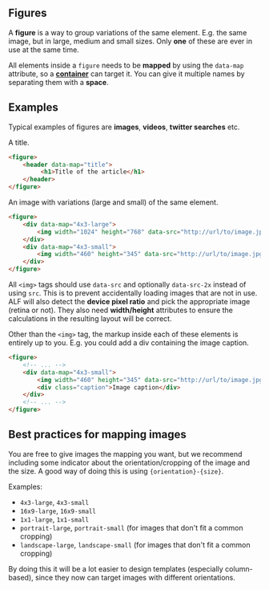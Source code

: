 ## Figures

A **figure** is a way to group variations of the same element. E.g. the same image, but in large, medium and small sizes. Only **one** of these are ever in use at the same time.

All elements inside a `figure` needs to be **mapped** by using the `data-map` attribute, so a **[container](container)** can target it. You can give it multiple names by separating them with a **space**.

## Examples

Typical examples of figures are <strong>images</strong>, <strong>videos</strong>, <strong>twitter searches</strong> etc.

A title.

```html
<figure>
    <header data-map="title">
         <h1>Title of the article</h1>
    </header>
</figure>
```

An image with variations (large and small) of the same element.

```html
<figure>
    <div data-map="4x3-large">
        <img width="1024" height="768" data-src="http://url/to/image.jpg" data-src-2x="http://url/to/image@2x.jpg" />
    </div>
    <div data-map="4x3-small">
        <img width="460" height="345" data-src="http://url/to/image.jpg" data-src-2x="http://url/to/image@2x.jpg" />
    </div>
</figure>
```

All `<img>` tags should use `data-src` and optionally `data-src-2x` instead of using `src`.
This is to prevent accidentally loading images that are not in use. ALF will also detect the **device pixel ratio** and pick the appropriate image (retina or not).
They also need **width/height** attributes to ensure the calculations in the resulting layout will be correct.

Other than the `<img>` tag, the markup inside each of these elements is entirely up to you. E.g. you could add a div containing the image caption.

```html
<figure>
    <!-- ... -->
    <div data-map="4x3-small">
        <img width="460" height="345" data-src="http://url/to/image.jpg" data-src-2x="http://url/to/image@2x.jpg" />
        <div class="caption">Image caption</div>
    </div>
    <!-- ... -->
</figure>
```

## Best practices for mapping images

You are free to give images the mapping you want, but we recommend including some indicator about the orientation/cropping of the image and the size.
A good way of doing this is using `{orientation}-{size}`.

Examples:

 * `4x3-large`, `4x3-small`
 * `16x9-large`, `16x9-small`
 * `1x1-large`, `1x1-small`
 * `portrait-large`, `portrait-small` (for images that don't fit a common cropping)
 * `landscape-large`, `landscape-small` (for images that don't fit a common cropping)

By doing this it will be a lot easier to design templates (especially column-based), since they now can target images with different orientations.
